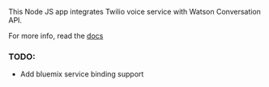 This Node JS app integrates Twilio voice service with Watson Conversation API.

For more info, read the  <a href="https://paulostation.github.io/watson-twilio/">docs</a>

### TODO:
* Add bluemix service binding support
